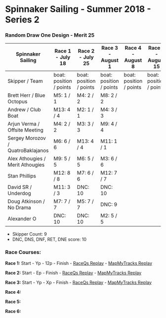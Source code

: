 # Spinnaker Sailing - Summer 2018 - Series 2
### Random Draw One Design - Merit 25

| Spinnaker Sailing | Race 1 - July 18 | Race 2 - July 25 | Race 3 - August 1 | Race 4 - August 8 | Race 5 - August 15 | Race 6 - August 22 | Series Points | Final Series Points |
| --- | --- | --- | --- | --- | --- | --- | --- | --- |
| Skipper / Team | boat: position / points | boat: position / points | boat: position / points | boat: position / points | boat: position / points | boat: position / points | | Best 4 Races |
| Brett Herr / Blue Octopus | M5: 1 / 1 | M4: 2 / 2 | M8: 2 / 2 |  |  |  | 5 | 5 |
| Andrew / Club Boat | M13: 4 / 4 | M2: 1 / 1 | M4: 3 / 3 |  |  |  | 8 | 8 |
| Arjun Verma / Offsite Meeting | M4: 2 / 2 | M3: 3 / 3 | M9: 4 / 4 |  |  |  | 9 | 9 |
| Sergey Morozov / QuatroBaklajanos | M6: 6 / 6 | M13: 4 / 4 | M11: 1 / 1  |  |  |  | 11 | 11 |
| Alex Athougies / Merit Athougies | M9: 5 / 5 | M6: 5 / 5 | M3: 6 / 6 |  |  |  | 16 | 16 |
| Stan Phillips | M12: 8 / 8 | M7: 6 / 6 | M12: 7 / 7 |  |  |  | 21 | 21 |
| David SR / Underdog | M11: 3 / 3 | DNC: 10  | DNC: 10 |  |  |  | 23 | 23 |
| Doug Atkinson / No Drama | M7: 7 / 7 | M5: 7 / 7  | DNC: 9 |  |  |  | 23 | 23 |
| Alexander O | DNC: 10 | DNC: 10  | M2: 5 / 5 |  |  |  | 25 | 25 |

* Skipper Count: 9
* DNC, DNS, DNF, RET, DNE score: 10


### Race Courses:

**Race 1:** Start - Yp - 12p - Finish - [RaceQs Replay](http://raceqs.com/regattas/65439?eventId=70783) - [MapMyTracks Replay](http://www.mapmytracks.com/explore/activity/2944899)

**Race 2:** Start - Ep - Finish - [RaceQs Replay](http://raceqs.com/regattas/65439?eventId=70784) - [MapMyTracks Replay](http://www.mapmytracks.com/explore/activity/2944904)

**Race 3:** Start - Yp - Xp - Finish - [RaceQs Replay](http://raceqs.com/regattas/65439?eventId=70785) - [MapMyTracks Replay](http://www.mapmytracks.com/explore/activity/2946415)

**Race 4:** 

**Race 5:**

**Race 6:**